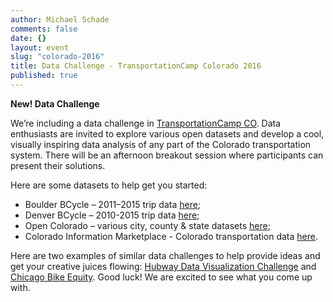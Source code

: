 ```yaml
---
author: Michael Schade
comments: false
date: {}
layout: event
slug: "colorado-2016"
title: Data Challenge - TransportationCamp Colorado 2016
published: true
---
```

**New! Data Challenge**

We’re including a data challenge in [TransportationCamp CO](http://transportationcamp.org/events/colorado-2016/). Data enthusiasts are invited to explore various open datasets and develop a cool, visually inspiring data analysis of any part of the Colorado transportation system.  There will be an afternoon breakout session where participants can present their solutions.

Here are some datasets to help get you started:
* Boulder BCycle – 2011–2015 trip data [here](https://www.dropbox.com/s/l32w80hhcbqcsm3/Boulder%20B-cycle%20May%202011-December%202015%20Trip%20Data.xlsx?dl=0);
* Denver BCycle – 2010-2015 trip data [here](https://denver.bcycle.com/company);
* Open Colorado – various city, county & state datasets [here](http://data.opencolorado.org/);
* Colorado Information Marketplace - Colorado transportation data [here](https://us-mg6.mail.yahoo.com/neo/data.colorado.gov/browse).

Here are two examples of similar data challenges to help provide ideas and get your creative juices flowing:
[Hubway Data Visualization Challenge](http://hubwaydatachallenge.org/) and
[Chicago Bike Equity](http://www.stevevance.net/slowrollchicago/).  Good luck! We are excited to see what you come up with.
